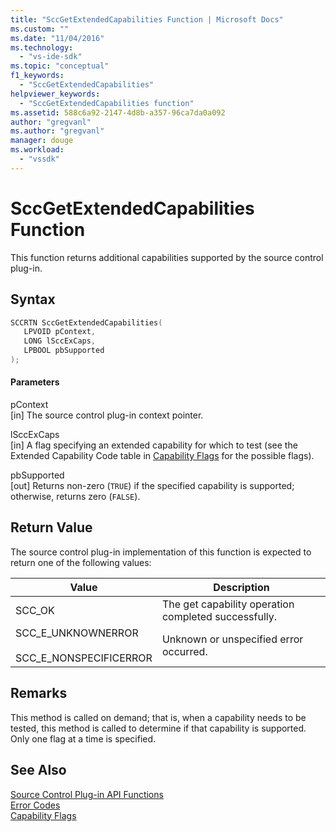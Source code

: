 ```yaml
---
title: "SccGetExtendedCapabilities Function | Microsoft Docs"
ms.custom: ""
ms.date: "11/04/2016"
ms.technology: 
  - "vs-ide-sdk"
ms.topic: "conceptual"
f1_keywords: 
  - "SccGetExtendedCapabilities"
helpviewer_keywords: 
  - "SccGetExtendedCapabilities function"
ms.assetid: 588c6a92-2147-4d8b-a357-96ca7da0a092
author: "gregvanl"
ms.author: "gregvanl"
manager: douge
ms.workload: 
  - "vssdk"
---
```

# SccGetExtendedCapabilities Function
This function returns additional capabilities supported by the source control plug-in.  
  
## Syntax  
  
```cpp  
SCCRTN SccGetExtendedCapabilities(  
   LPVOID pContext,  
   LONG lSccExCaps,  
   LPBOOL pbSupported  
);  
```  
  
#### Parameters  
 pContext  
 [in] The source control plug-in context pointer.  
  
 lSccExCaps  
 [in] A flag specifying an extended capability for which to test (see the Extended Capability Code table in [Capability Flags](../extensibility/capability-flags.md) for the possible flags).  
  
 pbSupported  
 [out] Returns non-zero (`TRUE`) if the specified capability is supported; otherwise, returns zero (`FALSE`).  
  
## Return Value  
 The source control plug-in implementation of this function is expected to return one of the following values:  
  
|Value|Description|  
|-----------|-----------------|  
|SCC_OK|The get capability operation completed successfully.|  
|SCC_E_UNKNOWNERROR<br /><br /> SCC_E_NONSPECIFICERROR|Unknown or unspecified error occurred.|  
  
## Remarks  
 This method is called on demand; that is, when a capability needs to be tested, this method is called to determine if that capability is supported. Only one flag at a time is specified.  
  
## See Also  
 [Source Control Plug-in API Functions](../extensibility/source-control-plug-in-api-functions.md)   
 [Error Codes](../extensibility/error-codes.md)   
 [Capability Flags](../extensibility/capability-flags.md)